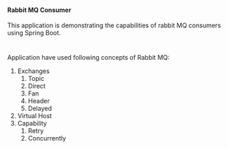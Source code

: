 #### Rabbit MQ Consumer

This application is demonstrating the capabilities of rabbit MQ consumers using Spring Boot. 
#
Application have used following concepts of Rabbit MQ:
1. Exchanges
   1. Topic
   1. Direct
   1. Fan
   1. Header
   1. Delayed
1. Virtual Host
1. Capability
   1. Retry
   1. Concurrently 
     